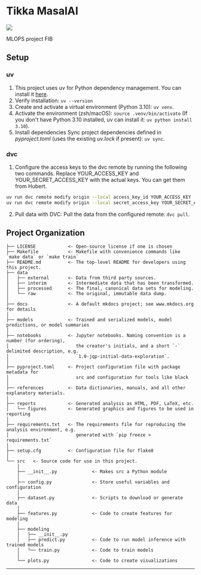 # Tikka MasalAI

<a target="_blank" href="https://cookiecutter-data-science.drivendata.org/">
    <img src="https://img.shields.io/badge/CCDS-Project%20template-328F97?logo=cookiecutter" />
</a>

MLOPS project FIB

## Setup
### uv
1. This project uses uv for Python dependency management. You can install it [here](https://docs.astral.sh/uv/getting-started/installation/).
2. Verify installation: `uv --version`
3. Create and activate a virtual environment (Python 3.10): `uv venv`.
4. Activate the environment (zsh/macOS): `source .venv/bin/activate` (If you don't have Python 3.10 installed, uv can install it: `uv python install 3.10`).
5. Install dependencies
Sync project dependencies defined in *pyproject.toml* (uses the existing *uv.lock* if present): `uv sync`.

### dvc
1. Configure the access keys to the dvc remote by running the following two commands. Replace YOUR_ACCESS_KEY and YOUR_SECRET_ACCESS_KEY with the actual keys. You can get them from Hubert.
```bash
uv run dvc remote modify origin --local access_key_id YOUR_ACCESS_KEY
uv run dvc remote modify origin --local secret_access_key YOUR_SECRET_ACCESS_KEY
```
2. Pull data with DVC: Pull the data from the configured remote: `dvc pull`.

## Project Organization

```
├── LICENSE            <- Open-source license if one is chosen
├── Makefile           <- Makefile with convenience commands like `make data` or `make train`
├── README.md          <- The top-level README for developers using this project.
├── data
│   ├── external       <- Data from third party sources.
│   ├── interim        <- Intermediate data that has been transformed.
│   ├── processed      <- The final, canonical data sets for modeling.
│   └── raw            <- The original, immutable data dump.
│
├── docs               <- A default mkdocs project; see www.mkdocs.org for details
│
├── models             <- Trained and serialized models, model predictions, or model summaries
│
├── notebooks          <- Jupyter notebooks. Naming convention is a number (for ordering),
│                         the creator's initials, and a short `-` delimited description, e.g.
│                         `1.0-jqp-initial-data-exploration`.
│
├── pyproject.toml     <- Project configuration file with package metadata for 
│                         src and configuration for tools like black
│
├── references         <- Data dictionaries, manuals, and all other explanatory materials.
│
├── reports            <- Generated analysis as HTML, PDF, LaTeX, etc.
│   └── figures        <- Generated graphics and figures to be used in reporting
│
├── requirements.txt   <- The requirements file for reproducing the analysis environment, e.g.
│                         generated with `pip freeze > requirements.txt`
│
├── setup.cfg          <- Configuration file for flake8
│
└── src   <- Source code for use in this project.
    │
    ├── __init__.py             <- Makes src a Python module
    │
    ├── config.py               <- Store useful variables and configuration
    │
    ├── dataset.py              <- Scripts to download or generate data
    │
    ├── features.py             <- Code to create features for modeling
    │
    ├── modeling                
    │   ├── __init__.py 
    │   ├── predict.py          <- Code to run model inference with trained models          
    │   └── train.py            <- Code to train models
    │
    └── plots.py                <- Code to create visualizations
```

--------